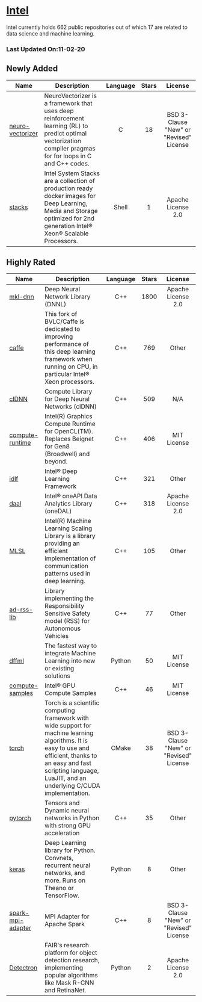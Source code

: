 # [Intel](https://github.com/intel)

Intel currently holds 662 public repositories out of which 17 are related to data science and machine learning.

 ### Last Updated On:11-02-20

## Newly Added

| Name | Description | Language | Stars | License |
| ---- | ----------- | :--------: | :-----: | :-------: |
| [neuro-vectorizer](https://github.com/intel/neuro-vectorizer) | NeuroVectorizer is a framework that uses deep reinforcement learning (RL) to predict optimal vectorization compiler pragmas for for loops in C and C++ codes.  | C | 18 | BSD 3-Clause "New" or "Revised" License |
| [stacks](https://github.com/intel/stacks) | Intel System Stacks are a collection of production ready docker images for Deep Learning, Media and Storage optimized for 2nd generation Intel® Xeon® Scalable Processors. | Shell | 1 | Apache License 2.0 |

## Highly Rated

| Name | Description | Language | Stars | License |
| ---- | ----------- | :--------: | :-----: | :-------: |
 | [mkl-dnn](https://github.com/intel/mkl-dnn) | Deep Neural Network Library (DNNL) | C++ | 1800 | Apache License 2.0 |
| [caffe](https://github.com/intel/caffe) | This fork of BVLC/Caffe is dedicated to improving performance of this deep learning framework when running on CPU, in particular Intel® Xeon processors. | C++ | 769 | Other |
| [clDNN](https://github.com/intel/clDNN) | Compute Library for Deep Neural Networks (clDNN) | C++ | 509 | N/A |
| [compute-runtime](https://github.com/intel/compute-runtime) | Intel(R) Graphics Compute Runtime for OpenCL(TM). Replaces Beignet for Gen8 (Broadwell) and beyond. | C++ | 406 | MIT License |
| [idlf](https://github.com/intel/idlf) | Intel® Deep Learning Framework | C++ | 321 | Other |
| [daal](https://github.com/intel/daal) | Intel® oneAPI Data Analytics Library (oneDAL) | C++ | 318 | Apache License 2.0 |
| [MLSL](https://github.com/intel/MLSL) | Intel(R) Machine Learning Scaling Library is a library providing an efficient implementation of communication patterns used in deep learning. | C++ | 105 | Other |
| [ad-rss-lib](https://github.com/intel/ad-rss-lib) | Library implementing the Responsibility Sensitive Safety model (RSS) for Autonomous Vehicles | C++ | 77 | Other |
| [dffml](https://github.com/intel/dffml) | The fastest way to integrate Machine Learning into new or existing solutions | Python | 50 | MIT License |
| [compute-samples](https://github.com/intel/compute-samples) |  Intel® GPU Compute Samples | C++ | 46 | MIT License |
| [torch](https://github.com/intel/torch) | Torch is a scientific computing framework with wide support for machine learning algorithms. It is easy to use and efficient, thanks to an easy and fast scripting language, LuaJIT, and an underlying C/CUDA implementation. | CMake | 38 | BSD 3-Clause "New" or "Revised" License |
| [pytorch](https://github.com/intel/pytorch) | Tensors and Dynamic neural networks in Python  with strong GPU acceleration | C++ | 35 | Other |
| [keras](https://github.com/intel/keras) | Deep Learning library for Python. Convnets, recurrent neural networks, and more. Runs on Theano or TensorFlow. | Python | 8 | Other |
| [spark-mpi-adapter](https://github.com/intel/spark-mpi-adapter) | MPI Adapter for Apache Spark | C++ | 8 | BSD 3-Clause "New" or "Revised" License |
| [Detectron](https://github.com/intel/Detectron) | FAIR's research platform for object detection research, implementing popular algorithms like Mask R-CNN and RetinaNet. | Python | 2 | Apache License 2.0 |
